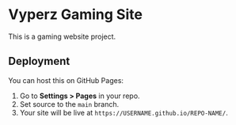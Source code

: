 # Vyperz Gaming Site

This is a gaming website project.

## Deployment
You can host this on GitHub Pages:
1. Go to **Settings > Pages** in your repo.
2. Set source to the `main` branch.
3. Your site will be live at `https://USERNAME.github.io/REPO-NAME/`.
